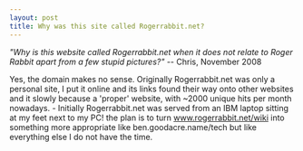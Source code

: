 ```yaml
---
layout: post 
title: Why was this site called Rogerrabbit.net?
---
```


*\"Why is this website called Rogerrabbit.net when it does not relate to
Roger Rabbit apart from a few stupid pictures?\"* \-- Chris, November
2008

Yes, the domain makes no sense. Originally Rogerrabbit.net was only a
personal site, I put it online and its links found their way onto other
websites and it slowly because a \'proper\' website, with \~2000 unique
hits per month nowadays. - Initially Rogerrabbit.net was served from an
IBM laptop sitting at my feet next to my PC! the plan is to turn
www.rogerrabbit.net/wiki into something more appropriate like
ben.goodacre.name/tech but like everything else I do not have the time.
